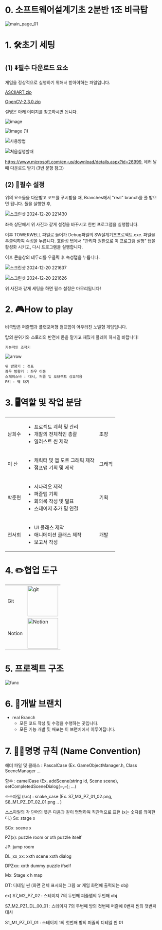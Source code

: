 # 0. 소프트웨어설계기초 2분반 1조 비극탑

![main_page_01](https://github.com/user-attachments/assets/41c82b67-d227-4ae1-aca7-6a9b96ff7115)


# 1. 🛠️초기 세팅

## (1) ⬇️필수 다운로드 요소

게임을 정상적으로 실행하기 위해서 받아야하는 파일입니다.


[ASCIIART.zip](https://prod-files-secure.s3.us-west-2.amazonaws.com/ec7b2ff7-5393-4db9-a207-431881ce65c6/b222d34e-dbad-43ff-bcc7-d2f0c8008455/ASCIIART.zip)

[OpenCV-2.3.0.zip](https://github.com/user-attachments/files/18204175/OpenCV-2.3.0.zip)

설명은 아래 이미지를 참고하시면 됩니다.

![image](https://github.com/user-attachments/assets/4d1d7980-ab70-49da-b8f2-3339eabebac8)

![image (1)](https://github.com/user-attachments/assets/554ac1fb-5bea-4f3d-8d66-bb0c472cfd9b)

![사용방법](https://github.com/user-attachments/assets/f14287df-bf87-4d9b-acff-bfd9f52a5163)

![처음실행할때](https://github.com/user-attachments/assets/5573ca6e-3dce-4bcf-a68a-9c6098b4e5ab)

https://www.microsoft.com/en-us/download/details.aspx?id=26999 
에러 날 때 다운로드 받기 (3번 문항 참고)

## (2) 🔧필수 설정


위의 요소들을 다운받고 코드를 푸시받을 때, Branches에서 "real" branch를 풀 받으면 됩니다.
풀을 실행한 후, 

![스크린샷 2024-12-20 221430](https://github.com/user-attachments/assets/1de52f48-4646-40ff-bc38-7f1f9d690a48)

좌측 상단에서 위 사진과 같게 설정을 바꾸시고 한번 프로그램을 실행합니다.

이후 TOWERWELL 파일로 들어가 Debug파일의 SW설계기초프로젝트.exe. 파일을 우클릭하여
속성을 누릅니다.
호환성 탭에서 "관리자 권한으로 이 프로그램 실행" 탭을 활성화 시키고, 다시 프로그램을 실행합니다.

이후 콘솔창의 테두리를 우클릭 후 속성탭을 누릅니다.

![스크린샷 2024-12-20 221637](https://github.com/user-attachments/assets/fd90ed3c-0f6d-425d-aece-a1b3c476e71c)


![스크린샷 2024-12-20 221626](https://github.com/user-attachments/assets/ef0f33db-2aed-4039-9c42-c3f37257adc8)


위 사진과 같게 세팅을 하면 필수 설정은 마무리됩니다!


# 2. 🎮How to play

비극탑은 퍼즐맵과 플랫포머형 점프맵이 어우러진 노벨형 게임입니다.

탑의 분위기와 스토리의 반전에 몸을 맡기고 재밌게 플레이 하시길 바랍니다!

    기본적인 조작키
    
  ![arrow](https://github.com/user-attachments/assets/e00150b0-d4e6-4a83-aab7-3c8d258c12a7)

    위 방향키 : 점프
    좌우 방향키 : 좌우 이동
    스페이스바 : 대시, 퍼즐 및 오브젝트 상호작용
    F키 : 벽 타기

# 3. 🖥️역할 및 작업 분담

|  |  |  |
|-----------------|-----------------|-----------------|
| 남희수 | <ul><li>프로젝트 계획 및 관리</li><li>개발의 전체척인 총괄</li><li>일러스트 씬 제작</li></ul>|조장|
| 이  산 | <ul><li>캐릭터 및 맵 도트 그래픽 제작</li><li>점프맵 기획 및 제작</li></ul>|그래픽|
| 박준현 |<ul><li>시나리오 제작</li><li>퍼즐맵 기획</li><li>회의록 작성 및 발표</li><li>스테이지 추가 및 연결</li></ul>|기획|
| 전서희 | <ul><li>UI 클래스 제작</li><li>애니메이션 클래스 제작</li><li>보고서 작성</li></ul>|개발|


# 4. ✏️협업 도구

|  |  |
|-----------------|-----------------|
| Git    |  <img src="https://github.com/user-attachments/assets/483abc38-ed4d-487c-b43a-3963b33430e6" alt="git" width="100">    |
| Notion    |  <img src="https://github.com/user-attachments/assets/34141eb9-deca-416a-a83f-ff9543cc2f9a" alt="Notion" width="100">    |


# 5. 프로젝트 구조

![func](https://github.com/user-attachments/assets/7ba4e0bc-2cb6-429d-980e-e9ab601c4fd5)

# 6. 🌳개발 브랜치

- real Branch
    - 모든 코드 작성 및 수정을 수행하는 곳입니다.
    - 모든 기능 개발 및 배포는 이 브랜치에서 이루어집니다.


 # 7. 🐪🐍명명 규칙 (Name Convention)
   헤더 파일 및 클래스 : PascalCase (Ex. GameObjectManager.h, Class SceneManager ...

   
   함수 : camelCase (Ex. addScene(string id, Scene scene), setCompletedSceneDialog(~,~); ...)

   
   소스파일 (src) : snake_case (Ex. S7_M3_PZ_01_02.png, S8_M1_PZ_DT_02_01.png .. )

   소스파일의 각 단어의 뜻은 다음과 같이 명명하여 직관적으로 표현 (x는 숫자를 의미한다.)
   Sx: stage x

   SCx: scene x
   
   PZ(x): puzzle room or xth puzzle itself
   
   JP: jump room
   
   DL_xx_xx: xxth scene xxth dialog
   
   DPZxx: xxth dummy puzzle ifself
   
   Mx: Stage x h map
   
   DT: 디테일 씬 (화면 전체 표시되는 그림 or 게임 화면에 출력되는 obj)

  ex)
  S7_M2_PZ_02 : 스테이지 7의 두번째 퍼즐맵의 두번째 obj

S7_M2_PZ1_DL_00_01 : 스테이지 7의 두번째 방의 첫번째 퍼즐에 0번째 씬의 첫번째 대사

S1_M1_PZ_DT_01 : 스테이지 1의 첫번째 방의 퍼즐의 디테일 씬 01

 
